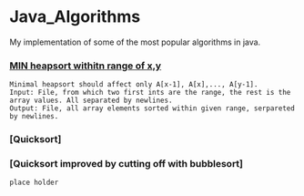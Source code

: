 # Java_Algorithms
My implementation of some of the most popular algorithms in java.


### [MIN heapsort withitn range of x,y]
```
Minimal heapsort should affect only A[x-1], A[x],..., A[y-1].
Input: File, from which two first ints are the range, the rest is the array values. All separated by newlines.
Output: File, all array elements sorted within given range, serpareted by newlines.
```

### [Quicksort]

### [Quicksort improved by cutting off with bubblesort]
```
place holder
```



[MIN heapsort withitn range of x,y]: https://github.com/SzymonSzymonowicz/Java_Algorithms/blob/master/MinHeapSortWithinRange.java
